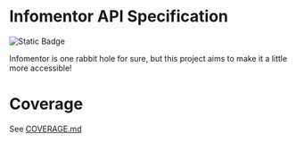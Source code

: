 # Infomentor API Specification
![Static Badge](https://img.shields.io/badge/Coverage-22%-green?style=plastic&logo=openapiinitiative)

Infomentor is one rabbit hole for sure, but this project aims to make it a little more accessible!

# Coverage
See [COVERAGE.md](/COVERAGE.md)